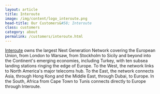 ```yaml
---
layout: article
title: Interoute
image: /img/content/logo_interoute.png
head-title: Our Customers&#58; Interoute
class: customers
category: about
permalink: /customers/interoute.html
---
```


[Interoute](http://interoute.com) owns the largest Next Generation Network covering the European Union, from London to Warsaw, from Stockholm to Sicily and beyond into the Continent's emerging economies, including Turkey, with ten subsea landing stations ringing the edge of Europe. To the West, the network links to North America's major telecoms hub. To the East, the network connects Asia, through Hong Kong and the Middle East, through Dubai, to Europe. In the South, Africa from Cape Town to Tunis connects directly to Europe through Interoute.
